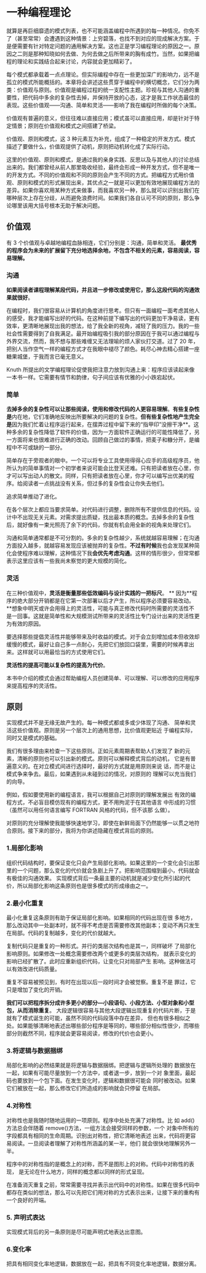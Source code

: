 # 一种编程理论

就算是再巨细靡遗的模式列表，也不可能涵盖编程中所遇到的每一种情况。你免不了（甚至常常）会遭遇到这种情景：上穷碧落，也找不到对应的现成解决方案。于是便需要有针对特定问题的通用解决方案。这也正是学习编程理论的原因之一。原因之二则是那种知晓如何去做、为何去做之后所带来的胸有成竹。当然，如果把编程的理论和实践结合起来讨论，内容就会更加精彩了。

每个模式都承载着一点点理论。但实际编程中存在一些更加深广的影响力，远不是孤立的模式所能概括的。本章将会讲述这些贯穿于编程中的横切概念，它们分为两类：价值观与原则。价值观是编程过程的统一支配性主题。珍视与其他人沟通的重要性，把代码中多余的复杂性去掉，并保持开放的心态，这才是我工作状态最佳的表现。这些价值观——沟通、简单和灵活——影响了我在编程时所做的每个决策。

价值观有普遍的意义，但往往难以直接应用；模式虽可以直接应用，却是针对于特定情景；原则在价值观和模式之间搭建了桥梁。

价值观、原则和模式，这 3 种元素互为补充，组成了一种稳定的开发方式。模式描述了要做什么，价值观提供了动机，原则把动机转化成了实际行动。

这里的价值观、原则和模式，是通过我的亲身实践、反思以及与其他人的讨论总结出来的。我们都曾经从前人那里吸收经验，最终会形成一种开发方式，但不是唯一的开发方式。不同的价值观和不同的原则会产生不同的方式。把编程方式用价值观、原则和模式的形式展现出来，其优点之一就是可以更加有效地展现编程方法的差异。如果你喜欢用某种方式来做事，而我喜欢另一种，那么就可以识别出我们在哪种层次上存在分歧，从而避免浪费时间。如果我们各自认可不同的原则，那么争论哪里该用大括号根本无助于解决问题。

## 价值观

有 3 个价值观与卓越地编程血脉相连，它们分别是：沟通，简单和灵活。
**最优秀的程序会为未来的扩展留下充分地选择余地，不包含不相关的元素，容易阅读，容易理解。**

### 沟通

**如果阅读者课程理解某段代码，并且进一步修改或使用它，那么这段代码的沟通效果就很好**。

在编程时，我们很容易从计算机的角度进行思考。但只有一面编程一面考虑其他人的感受，我才能编写出好的代码。在这种前提下编写出的代码更加干净易读，更有效率，更清晰地展现出我的想法，给了我全新的视角，减轻了我的压力。我的一些社会性需要得到了自我满足。最开始编程吸引我的部分原因在于我可以通过编程与外界交流，然而，我不想与那些难缠又无法理喻的烦人家伙打交道。过了 20 年，把别人当作空气一样的编程方式才在我眼中褪尽了颜色。耗尽心神去精心搭建一座糖果城堡，于我而言已毫无意义。

Knuth 所提出的文学编程理论促使我把注意力放到沟通上来：程序应该读起来像一本书一样。它需要有情节和韵律，句子间应该有优雅的小小跌宕起伏。

### 简单

**去掉多余的复杂性可以让那些阅读，使用和修改代码的人更容易理解**。**有些复杂性是**内在地，它们准确地反映出所要解决的问题的复杂性。**但有些复杂性地产生完全是**因为我们忙着让程序运行起来，在摆弄过程中留下来的“指甲印”没擦干净\*\*。这种多余的复杂性降低了软件的价值，因为一方面软件正确运行的可能性降低了，另一方面将来也很难进行正确的改动。回顾自己做过的事情，把麦子和糠分开，是编程中不可或缺的一部分。

简单存在于旁观者的眼中。一个可以将专业工具使用得得心应手的高级程序员，他所认为的简单事情对一个初学者来说可能会比登天还难。只有把读者放在心里，你才可以写出动人的散文。同样，只有把读者放在心里，你才可以编写出优美的程序。给阅读者一点挑战没有关系，但过多的复杂性会让你失去他们。

追求简单推动了进化。

在各个层次上都应当要求简单。对代码进行调整，删除所有不提供信息的代码。设计中不出现无关元素。对需求提出质疑，找出最本质的概念。去掉多余的复杂性后，就好像有一束光照亮了余下的代码，你就有机会用全新的视角来处理它们。

沟通和简单通常都是不可分割的。多余的复杂性越少，系统就越容易理解；在沟通方面投入越多，就越容易发现应该被抛弃的复杂性。**不过有时候**我也会发现某种简化会使程序难以理解，这种情况下我**会优先考虑沟通**。这样的情形很少，但常常都表示这里应该有一些我尚未察觉的更大规模的简化。

### 灵活

在三种价值观中，**灵活是衡量那些低效编码与设计实践的一把标尺**。
**
因为**程序的绝大部分开销都是在它第一次部署以后才产生，所以程序必须要容易改动。\*\*想象中明天或许会用得上的灵活性，可能与真正修改代码时所需要的灵活性不是一回事。这就是简单性和大规模测试所带来的灵活性比专门设计出来的灵活性更为有效的原因。

要选择那些提倡灵活性并能够带来及时收益的模式。对于会立刻增加成本但收效却缓慢的模式，最好让自己多一点耐心，先把它们放回口袋里，需要的时候再拿出来。这样就可以用最恰当的方式使用它们。

**灵活性的提高可能以复杂性的提高为代价**。

本书中介绍的模式会通过帮助编程人员创建简单、可以理解、可以修改的应用程序来提高程序的灵活性。

## 原则

实现模式并不是无缘无故产生的。每一种模式都或多或少体现了沟通、
简单和灵活这些价值观。原则是另一个层次上的通用思想，比价值观更贴近
于编程实际，同时又是模式的基础。

我们有很多理由来检查一下这些原则。正如元素周期表帮助人们发现了
新的元素，清晰的原则也可以引出新的模式。原则可以解释模式背后的动机，
它是有普遍意义的。在对立模式间进行选择时，最好的方式就是用原则来说
话，而不是让模式争来争去。最后，如果遇到从未碰到过的情况，对原则的
理解可以充当我们的向导。

例如，假如要使用新的编程语言，我可以根据自己对原则的理解发展出
有效的编程方式，不必盲目模仿现有的编程方式，更不用拘泥于在其他语言
中形成的习惯（虽然可以用任何语言编写 FORTRAN 风格的代码，但不该那
么做）。

对原则的充分理解使我能够快速地学习，即使在新鲜局面下仍然能够一以贯之地符合原则。接下来的部分，我将为你讲述隐藏在模式背后的原则。

### 1.局部化影响

组织代码结构时，要保证变化只会产生局部化影响。如果这里的一个变化会引出那里的一个问题，那么变化的代价就会急剧上升了。把影响范围缩到最小，代码就会有极佳的沟通效果。
实现模式背后一条最主要的动机就是减少变化所引起的代价，所以局部化影响这条原则也是很多模式的形成缘由之一。

### 2.最小化重复

最小化重复这条原则有助于保证局部化影响。如果相同的代码出现在很
多地方，那么改动其中一处副本时，就不得不考虑是否需要修改其他副本；变动不再只发生在局部。代码的复制越多，变化的代价就越大。

复制代码只是重复的一种形式。并行的类层次结构也是其一，同样破坏
了局部化影响原则。如果修改一处概念需要修改两个或更多的类层次结构，
就表示变化的影响已经扩散了。此时应重新组织代码，让变化只对局部产生
影响。这种做法可以有效改进代码质量。

重复不容易被预见到，有时在出现以后一段时间才会被觉察。重复不是
罪过，它只是增加了变化的开销。

**我们可以把程序拆分成许多更小的部分—小段语句、小段方法、小型对象和小型包，从而消除重复**。
大段逻辑很容易与其他大段逻辑出现重复的代码片断，于是就有了模式诞生的可能，虽然不同的代码段落中存在差异，
但也有很多相似之处。如果能够清晰地表述出哪些部分程序是等同的，哪些部分相似性很少，而哪些部分则截然不同，程序就会更容易阅读，修改的代价也会更小。

### 3.将逻辑与数据捆绑

局部化影响的必然结果就是将逻辑与数据捆绑。把逻辑与逻辑所处理的
数据放在一起，如果有可能尽量放到一个方法中，或者退一步，放到一个对
象里面，最起码也要放到一个包下面。在发生变化时，逻辑和数据很可能会
同时被改动。如果它们被放在一起，那么修改它们所造成的影响就会只停留
在局部。

### 4.对称性

对称性也是我随时随地运用的一项原则。程序中处处充满了对称性。比
如 add()方法总会伴随着 remove()方法，一组方法会接受同样的参数，一个
对象中所有的字段都具有相同的生命周期。识别出对称性，把它清晰地表述
出来，代码将更容易阅读。一旦阅读者理解了对称性所涵盖的某一半，他们
就会很快地理解另外一半。

程序中的对称性指的是概念上的对称，而不是图形上的对称。代码中对称性的表现，
是无论在什么地方，同样的概念都以同样的形式呈现。

在准备消灭重复之前，常常需要寻找并表示出代码中的对称性。如果在很多代码中都存在类似的想法，那么可以先把它们用对称的方式表示出来，让接下来的重构有一个良好的开端。

### 5. 声明式表达

实现模式背后的另一条原则是尽可能声明式地表达出意图。

### 6.变化率

把具有相同变化率地逻辑，数据放在一起，把具有不同变化率地逻辑，数据分离。
